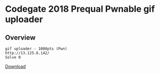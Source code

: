 # Codegate 2018 Prequal Pwnable gif uploader

## Overview

```
gif uploader - 1000pts (Pwn)
http://13.125.6.142/
Solve 0
```

[Download](https://s3.ap-northeast-2.amazonaws.com/codegate2018/82f06bb48b0b4b952b33ce560783f1a4)
